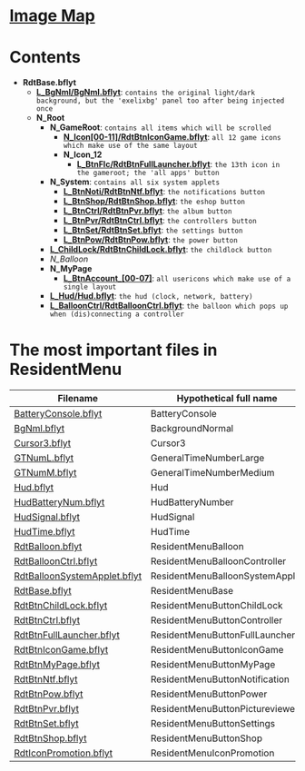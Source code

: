 # [Image Map](ImageMap.html)
# Contents
- **RdtBase.bflyt**
    - **[L_BgNml/BgNml.bflyt](ResidentMenu-BgNml.bflyt)**: `contains the original light/dark background, but the 'exelixbg' panel too after being injected once`
    - **N_Root**
        - **N_GameRoot**: `contains all items which will be scrolled`
            - **[N_Icon[00-11]/RdtBtnIconGame.bflyt](ResidentMenu-RdtBtnIconGame.bflyt)**: `all 12 game icons which make use of the same layout`
            - **N_Icon_12**
                - **[L_BtnFlc/RdtBtnFullLauncher.bflyt](ResidentMenu-RdtBtnFullLauncher.bflyt)**: `the 13th icon in the gameroot; the 'all apps' button`
        - **N_System**: `contains all six system applets`
            - **[L_BtnNoti/RdtBtnNtf.bflyt](ResidentMenu-RdtBtnNtf.bflyt)**: `the notifications button`
            - **[L_BtnShop/RdtBtnShop.bflyt](ResidentMenu-RdtBtnShop.bflyt)**: `the eshop button`
            - **[L_BtnCtrl/RdtBtnPvr.bflyt](ResidentMenu-RdtBtnPvr.bflyt)**: `the album button`
            - **[L_BtnPvr/RdtBtnCtrl.bflyt](ResidentMenu-RdtBtnCtrl.bflyt)**: `the controllers button`
            - **[L_BtnSet/RdtBtnSet.bflyt](ResidentMenu-RdtBtnSet.bflyt)**: `the settings button`
            - **[L_BtnPow/RdtBtnPow.bflyt](ResidentMenu-RdtBtnPow.bflyt)**: `the power button`
        - **[L_ChildLock/RdtBtnChildLock.bflyt](ResidentMenu-RdtBtnChildLock.bflyt)**: `the childlock button`
        - _N_Balloon_
        - **N_MyPage**
           - **[L_BtnAccount_[00-07]](ResidentMenu-RdtBtnMyPage.bflyt)**: `all usericons which make use of a single layout`
        - **[L_Hud/Hud.bflyt](ResidentMenu-Hud.bflyt)**: `the hud (clock, network, battery)`
        - **[L_BalloonCtrl/RdtBalloonCtrl.bflyt](ResidentMenu-RdtBalloonCtrl.bflyt)**: `the balloon which pops up when (dis)connecting a controller`

# The most important files in ResidentMenu
| Filename | Hypothetical full name |
|------------------------------|---------------------------------|
| [BatteryConsole.bflyt](ResidentMenu-BatteryConsole.bflyt) | BatteryConsole |
| [BgNml.bflyt](ResidentMenu-BgNml.bflyt) | BackgroundNormal |
| [Cursor3.bflyt](ResidentMenu-Cursor3.bflyt) | Cursor3 |
| [GTNumL.bflyt](ResidentMenu-GTNumL.bflyt) | GeneralTimeNumberLarge |
| [GTNumM.bflyt](ResidentMenu-GTNumM.bflyt) | GeneralTimeNumberMedium |
| [Hud.bflyt](ResidentMenu-Hud.bflyt) | Hud |
| [HudBatteryNum.bflyt](ResidentMenu-HudBatteryNum.bflyt) | HudBatteryNumber |
| [HudSignal.bflyt](ResidentMenu-HudSignal.bflyt) | HudSignal |
| [HudTime.bflyt](ResidentMenu-HudTime.bflyt) | HudTime |
| [RdtBalloon.bflyt](ResidentMenu-RdtBalloon.bflyt) | ResidentMenuBalloon |
| [RdtBalloonCtrl.bflyt](ResidentMenu-RdtBalloonCtrl.bflyt) | ResidentMenuBalloonController |
| [RdtBalloonSystemApplet.bflyt](ResidentMenu-RdtBalloonSystemApplet.bflyt) | ResidentMenuBalloonSystemApplet |
| [RdtBase.bflyt](ResidentMenu-RdtBase.bflyt) | ResidentMenuBase |
| [RdtBtnChildLock.bflyt](ResidentMenu-RdtBtnChildLock.bflyt) | ResidentMenuButtonChildLock |
| [RdtBtnCtrl.bflyt](ResidentMenu-RdtBtnCtrl.bflyt) | ResidentMenuButtonController |
| [RdtBtnFullLauncher.bflyt](ResidentMenu-RdtBtnFullLauncher.bflyt) | ResidentMenuButtonFullLauncher |
| [RdtBtnIconGame.bflyt](ResidentMenu-RdtBtnIconGame.bflyt) | ResidentMenuButtonIconGame |
| [RdtBtnMyPage.bflyt](ResidentMenu-RdtBtnMyPage.bflyt) | ResidentMenuButtonMyPage |
| [RdtBtnNtf.bflyt](ResidentMenu-RdtBtnNtf.bflyt) | ResidentMenuButtonNotification |
| [RdtBtnPow.bflyt](ResidentMenu-RdtBtnPow.bflyt) | ResidentMenuButtonPower |
| [RdtBtnPvr.bflyt](ResidentMenu-RdtBtnPvr.bflyt) | ResidentMenuButtonPictureviewer |
| [RdtBtnSet.bflyt](ResidentMenu-RdtBtnSet.bflyt) | ResidentMenuButtonSettings |
| [RdtBtnShop.bflyt](ResidentMenu-RdtBtnShop.bflyt) | ResidentMenuButtonShop |
| [RdtIconPromotion.bflyt](ResidentMenu-RdtIconPromotion.bflyt) | ResidentMenuIconPromotion |